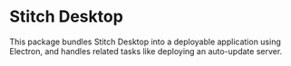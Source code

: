 # Stitch Desktop

This package bundles Stitch Desktop into a deployable application using Electron, and handles related tasks like deploying an auto-update server.

